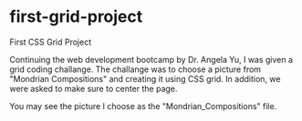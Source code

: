 # first-grid-project
First CSS Grid Project

Continuing the web development bootcamp by Dr. Angela Yu, I was given a grid coding challange. The challange was to choose a picture from "Mondrian Compositions" and creating it using CSS grid. In addition, we were asked to make sure to center the page. 

You may see the picture I choose as the "Mondrian_Compositions" file. 
